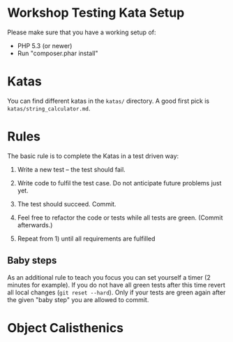 # Workshop Testing Kata Setup

Please make sure that you have a working setup of:

* PHP 5.3 (or newer)
* Run "composer.phar install"

# Katas

You can find different katas in the `katas/` directory. A good first pick is
`katas/string_calculator.md`.

# Rules

The basic rule is to complete the Katas in a test driven way:

1) Write a new test – the test should fail.

2) Write code to fulfil the test case. Do not anticipate future problems just
   yet.

3) The test should succeed. Commit.

4) Feel free to refactor the code or tests while all tests are green. (Commit
   afterwards.)

5) Repeat from 1) until all requirements are fulfilled

## Baby steps

As an additional rule to teach you focus you can set yourself a timer (2
minutes for example). If you do not have all green tests after this time revert
all local changes (`git reset --hard`). Only if your tests are green again
after the given "baby step" you are allowed to commit.

# Object Calisthenics



